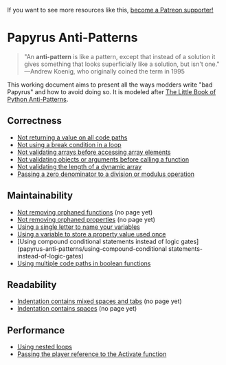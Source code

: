 <!-- TITLE: Papyrus Anti-Patterns -->

If you want to see more resources like this, [become a Patreon supporter!](https://www.patreon.com/fireundubh) 

# Papyrus Anti-Patterns

> "An **anti-pattern** is like a pattern, except that instead of a solution it gives something that looks superficially like a solution, but isn't one." —Andrew Koenig, who originally coined the term in 1995

This working document aims to present all the ways modders write "bad Papyrus" and how to avoid doing so. It is modeled after [The Little Book of Python Anti-Patterns](https://docs.quantifiedcode.com/python-anti-patterns/index.html).

## Correctness

- [Not returning a value on all code paths](papyrus-anti-patterns/not-returning-a-value-on-all-code-paths)
- [Not using a break condition in a loop](papyrus-anti-patterns/not-using-a-break-condition-in-a-loop)
- [Not validating arrays before accessing array elements](papyrus-anti-patterns/not-validating-arrays-before-accessing-array-elements)
- [Not validating objects or arguments before calling a function](papyrus-anti-patterns/not-validating-objects-or-arguments-before-calling-functions)
- [Not validating the length of a dynamic array](papyrus-anti-patterns/not-validating-the-length-of-a-dynamic-array)
- [Passing a zero denominator to a division or modulus operation](papyrus-anti-patterns/passing-a-zero-denominator-to-a-division-or-modulus-operation)

## Maintainability

- [Not removing orphaned functions](papyrus-anti-patterns/not-removing-orphaned-functions) (no page yet)
- [Not removing orphaned properties](papyrus-anti-patterns/not-removing-orphaned-properties) (no page yet)
- [Using a single letter to name your variables](papyrus-anti-patterns/using-a-single-letter-to-name-your-variables)
- [Using a variable to store a property value used once](papyrus-anti-patterns/using-a-variable-to-store-a-property-value-used-once)
- [Using compound conditional statements instead of logic gates](papyrus-anti-patterns/using-compound-conditional statements-instead-of-logic-gates)
- [Using multiple code paths in boolean functions](papyrus-anti-patterns/using-multiple-code-paths-in-boolean-functions)

## Readability

- [Indentation contains mixed spaces and tabs](papyrus-anti-patterns/indentation-contains-mixed-spaces-and-tabs) (no page yet)
- [Indentation contains spaces](papyrus-anti-patterns/indentation-contains-spaces) (no page yet)

## Performance

- [Using nested loops](papyrus-anti-patterns/using-nested-loops)
- [Passing the player reference to the Activate function](papyrus-anti-patterns/passing-the-player-reference-to-the-activate-function)
